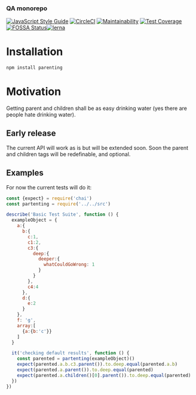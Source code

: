 <!--- destination qa rewrite begin -->
### QA monorepo
[![JavaScript Style Guide](https://img.shields.io/badge/code_style-standard-brightgreen.svg)](https://standardjs.com)
[![CircleCI](https://circleci.com/gh/dsl-toolkit/dsl-toolkit/tree/master.svg?style=svg)](https://circleci.com/gh/dsl-toolkit/dsl-toolkit/tree/master)
[![Maintainability](https://api.codeclimate.com/v1/badges/a0e903d579b8ebebaf18/maintainability)](https://codeclimate.com/github/dsl-toolkit/dsl-toolkit/maintainability)
[![Test Coverage](https://api.codeclimate.com/v1/badges/a0e903d579b8ebebaf18/test_coverage)](https://codeclimate.com/github/dsl-toolkit/dsl-toolkit/test_coverage)
[![FOSSA Status](https://app.fossa.com/api/projects/git%2Bgithub.com%2Fdsl-toolkit%2Fdsl-toolkit.svg?type=shield)](https://app.fossa.com/projects/git%2Bgithub.com%2Fdsl-toolkit%2Fdsl-toolkit?ref=badge_shield)[![lerna](https://img.shields.io/badge/maintained%20with-lerna-cc00ff.svg)](https://lernajs.io/)
<!--- destination qa rewrite end -->


# Installation
```bash
npm install parenting
```
# Motivation
Getting parent and children shall be as easy drinking water (yes there are people hate drinking water).

## Early release

The current API will work as is but will be extended soon. Soon the parent and children tags will be redefinable, and optional.

## Examples
For now the current tests will do it:

```javascript 1.8
const {expect} = require('chai')
const partenting = require('../../src')

describe('Basic Test Suite', function () {
  exampleObject = {
    a:{
      b:{
        c:1,
        c1:2,
        c3:{
          deep:{
            deeper:{
              whatCouldGoWrong: 1
            }
          }
        },
        c4:4
      },
      d:{
        e:2
      }
    },
    f: 'g',
    array:[
      {a:{b:'c'}}
    ]
  }

  it('checking default results', function () {
    const parented = partenting(exampleObject)()
    expect(parented.a.b.c3.parent()).to.deep.equal(parented.a.b)
    expect(parented.a.parent()).to.deep.equal(parented)
    expect(parented.a.children()[0].parent()).to.deep.equal(parented)
  })
})

```
